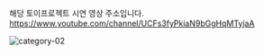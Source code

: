 해당 토이프로젝트 시연 영상 주소입니다. https://www.youtube.com/channel/UCFs3fyPkiaN9bGgHqMTyjaA 

![category-02](https://user-images.githubusercontent.com/78451128/125028409-f003f300-e0c2-11eb-8ff3-6425d684ce95.png)



